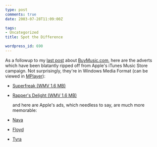 ```yaml
---
type: post
comments: true
date: 2003-07-28T11:09:00Z

tags:
- Uncategorized
title: Spot the Difference

wordpress_id: 690
---
```


As a followup to my [last post](http://www.ballofstringtheory.com/article/254) about [BuyMusic.com](http://www.buymusic.com), here are the adverts which have been blatantly ripped off from Apple's iTunes Music Store campaign. Not surprisingly, they're in Windows Media Format (can be viewed in [MPlayer](http://www.versiontracker.com/dyn/moreinfo/macosx/14851)):



      


  
  * [Superfreak (WMV 1.6 MB)](http://ak.buy.com/buy_assets/v6/buymusic/commercials/superfreak300k.wmv)

                
  * [Rapper's Delight (WMV 1.6 MB)](http://ak.buy.com/buy_assets/v6/buymusic/commercials/rappersdelight300k.wmv)

        

       and here are Apple's ads, which needless to say, are much more memorable:

      
  
  * [Nava](http://www.apple.com/music/ads/nava.html)

          
  * [Floyd](http://www.apple.com/music/ads/floyd.html)

                
  * [Tyra](http://www.apple.com/music/ads/tyra.html)

  
